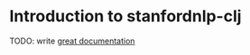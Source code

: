 # Introduction to stanfordnlp-clj

TODO: write [great documentation](http://jacobian.org/writing/what-to-write/)
